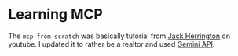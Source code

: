 # Learning MCP

The `mcp-from-scratch` was basically tutorial from [Jack Herrington](https://www.youtube.com/@jherr) on youtube. I updated it to rather be a realtor and used [Gemini API](https://ai.google.dev/api/generate-content).
